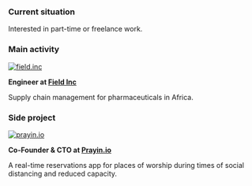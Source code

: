### Current situation

Interested in part-time or freelance work.

### Main activity
[![field.inc](https://field.inc/favicon-fi.ico)](https://field.inc)

**Engineer at [Field Inc](https://field.inc)**

Supply chain management for pharmaceuticals in Africa.

### Side project 
[![prayin.io](https://prayin.io/images/favicon.ico)](https://prayin.io)

**Co-Founder & CTO at [Prayin.io](https://prayin.io)**

A real-time reservations app for places of worship during times of social distancing and reduced capacity.

<!--
**ElGoorf/ElGoorf** is a ✨ _special_ ✨ repository because its `README.md` (this file) appears on your GitHub profile.

Here are some ideas to get you started:

- 🔭 I’m currently working on ...
- 🌱 I’m currently learning ...
- 👯 I’m looking to collaborate on ...
- 🤔 I’m looking for help with ...
- 💬 Ask me about ...
- 📫 How to reach me: ...
- 😄 Pronouns: ...
- ⚡ Fun fact: ...
-->
